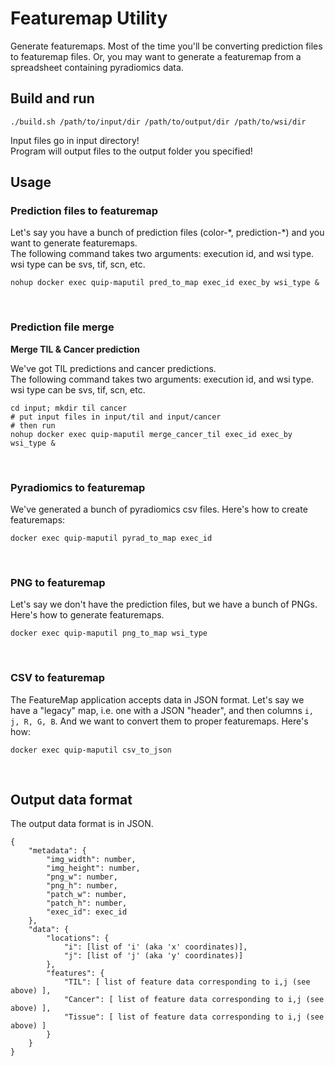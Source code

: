 # Featuremap Utility
Generate featuremaps.  Most of the time you'll be converting prediction files to featuremap files.
Or, you may want to generate a featuremap from a spreadsheet containing pyradiomics data.

## Build and run

```
./build.sh /path/to/input/dir /path/to/output/dir /path/to/wsi/dir
```

Input files go in input directory!<br>
Program will output files to the output folder you specified!
<br>


## Usage

### Prediction files to featuremap
Let's say you have a bunch of prediction files (color-\*, prediction-\*) and you want to generate featuremaps.<br>
The following command takes two arguments: execution id, and wsi type.<br>
wsi type can be svs, tif, scn, etc.

```
nohup docker exec quip-maputil pred_to_map exec_id exec_by wsi_type &
```
<br>


### Prediction file merge
**Merge TIL & Cancer prediction**

We've got TIL predictions and cancer predictions.<br>
The following command takes two arguments: execution id, and wsi type.<br>
wsi type can be svs, tif, scn, etc.

```
cd input; mkdir til cancer
# put input files in input/til and input/cancer
# then run
nohup docker exec quip-maputil merge_cancer_til exec_id exec_by wsi_type &
```
<br>


### Pyradiomics to featuremap
We've generated a bunch of pyradiomics csv files.  Here's how to create featuremaps:

```
docker exec quip-maputil pyrad_to_map exec_id
```
<br>


### PNG to featuremap
Let's say we don't have the prediction files, but we have a bunch of PNGs.  Here's how to generate featuremaps.

```
docker exec quip-maputil png_to_map wsi_type
```


<br>

### CSV to featuremap
The FeatureMap application accepts data in JSON format.  Let's say we have a "legacy" map, i.e. one with a JSON "header", and then columns `i, j, R, G, B`.  And we want to convert them to proper featuremaps.  Here's how:

```
docker exec quip-maputil csv_to_json
```
<br>


## Output data format
The output data format is in JSON.

```
{
    "metadata": {
        "img_width": number,
        "img_height": number,
        "png_w": number,
        "png_h": number,
        "patch_w": number,
        "patch_h": number,
        "exec_id": exec_id
    },
    "data": {
        "locations": {
            "i": [list of 'i' (aka 'x' coordinates)],
            "j": [list of 'j' (aka 'y' coordinates)]
        },
        "features": {
            "TIL": [ list of feature data corresponding to i,j (see above) ],
            "Cancer": [ list of feature data corresponding to i,j (see above) ],
            "Tissue": [ list of feature data corresponding to i,j (see above) ]
        }
    }
}
```


<!--
### Build

```
docker build -t featuremap_util .
```

### Run
```
docker run --name quip-maputil -v $(pwd)/input:/data/input -v $(pwd)/output:/data/output -itd featuremap_util

./build.sh $(pwd)/input $(pwd)/output $(pwd)/wsi

```
-->
